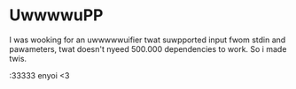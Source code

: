 # Uwwwwu<sUWP>PP</suwp>

I was wooking for an uwwwwwuifier twat suwpported input fwom
stdin and pawameters, twat doesn't nyeed 500.000 dependencies to work.
So i made twis.

:33333 enyoi <3

